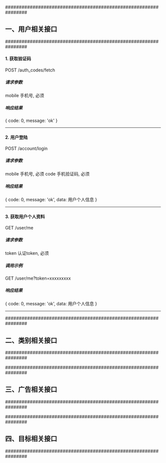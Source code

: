 ################################################################
## 一、用户相关接口
################################################################

#### 1. 获取验证码

POST	/auth_codes/fetch

##### 请求参数

mobile	手机号, 必须

##### 响应结果
{ code: 0, message: 'ok' }

------------------------------------------------------------------------------

#### 2. 用户登陆

POST	/account/login

##### 请求参数

mobile	手机号, 必须
code    手机验证码, 必须

##### 响应结果
{ code: 0, message: 'ok', data: 用户个人信息 }

------------------------------------------------------------------------------

#### 3. 获取用户个人资料

GET		/user/me

##### 请求参数

token	认证token, 必须

##### 调用示例

GET		/user/me?token=xxxxxxxxx

##### 响应结果
{ code: 0, message: 'ok', data: 用户个人信息 }

------------------------------------------------------------------------------



################################################################
## 二、类别相关接口
################################################################

################################################################
## 三、广告相关接口
################################################################

################################################################
## 四、目标相关接口
################################################################